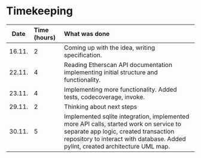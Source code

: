 # Timekeeping

| Date | Time (hours) | What was done  |
| :----:|:-----| :-----|
| 16.11. | 2    | Coming up with the idea, writing specification.  |
| 22.11. | 4    | Reading Etherscan API documentation implementing initial structure and functionality. |
| 23.11. | 4    | Implementing more functionality. Added tests, codecoverage, invoke.  |
| 29.11. | 2    | Thinking about next steps  |
| 30.11. | 5    | Implemented sqlite integration, implemented more API calls, started work on service to separate app logic, created transaction repository to interact with database. Added pylint, created architecture UML map. |

